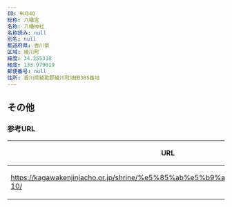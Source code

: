 ```yaml
---
ID: 9U34Q
総称: 八幡宮
名称: 八幡神社
名称読み: null
別名: null
都道府県: 香川県
区域: 綾川町
緯度: 34.255318
経度: 133.979019
郵便番号: null
住所: 香川県綾歌郡綾川町畑田385番地
---
```


## その他

### 参考URL

| URL                                                                             | 説明   |
| ------------------------------------------------------------------------------- | ------ |
| https://kagawakenjinjacho.or.jp/shrine/%e5%85%ab%e5%b9%a1%e7%a5%9e%e7%a4%be-10/ | 神社庁 |
